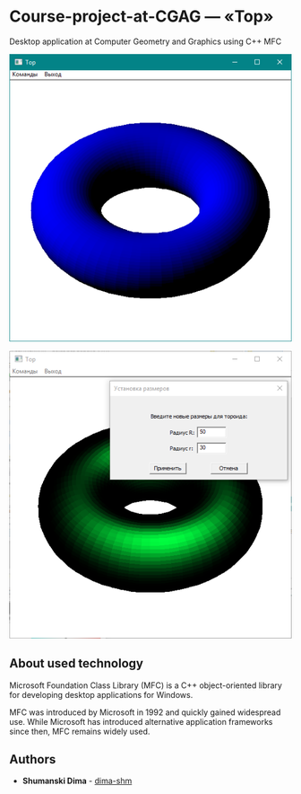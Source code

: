 # Course-project-at-CGAG — «Тор»

Desktop application at Computer Geometry and Graphics using C++ MFC

![screenshot of sample](https://github.com/dima-shm/Course-project-at-CGAG/blob/master/Preview1.png)

![screenshot of sample](https://github.com/dima-shm/Course-project-at-CGAG/blob/master/Preview2.png)

## About used technology 

Microsoft Foundation Class Library (MFC) is a C++ object-oriented library for developing desktop applications for Windows.

MFC was introduced by Microsoft in 1992 and quickly gained widespread use. While Microsoft has introduced alternative application frameworks since then, MFC remains widely used.

## Authors

* **Shumanski Dima** - [dima-shm](https://github.com/dima-shm)